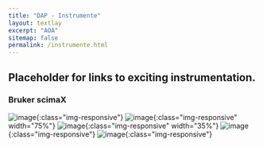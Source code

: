 ```yaml
---
title: "DAP - Instrumente"
layout: textlay
excerpt: "AOA"
sitemap: false
permalink: /instrumente.html
---
```



## Placeholder for links to exciting instrumentation.

### Bruker scimaX
![image](/images/inst/DomePlan.jpg){:class="img-responsive"}
![image](/images/inst/domescrew.jpg){:class="img-responsive" width="75%"}
![image](/images/inst/build.jpg){:class="img-responsive" width="35%"}
![image](/images/inst/dometest.jpg){:class="img-responsive"}
![image](/images/inst/domebig.jpg){:class="img-responsive"}

